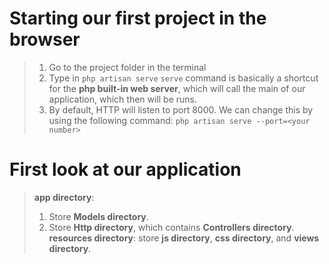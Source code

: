 # Starting our first project in the browser
>1. Go to the project folder in the terminal
>2. Type in `php artisan serve`
>	`serve` command is basically a shortcut for the **php built-in web server**, which will call the main of our application, which then will be runs.
>3. By default, HTTP will listen to port 8000. We can change this by using the following command: `php artisan serve --port=<your number>` 

# First look at our application
>**app directory**: 
>	1. Store **Models directory**.
>	2. Store **Http directory**, which contains **Controllers directory**.
>**resources directory**: store **js directory**, **css directory**, and **views directory**.
